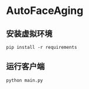 # AutoFaceAging


## 安装虚拟环境
```shell
pip install -r requirements
```

## 运行客户端

```shell
python main.py
```
